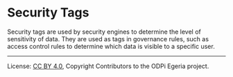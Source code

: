 <!-- SPDX-License-Identifier: CC-BY-4.0 -->
<!-- Copyright Contributors to the ODPi Egeria project 2019. -->

# Security Tags

Security tags are used by security engines to determine
the level of sensitivity of data.  They are used as tags in
governance rules, such as access control rules to determine
which data is visible to a specific user.

----
License: [CC BY 4.0](https://creativecommons.org/licenses/by/4.0/),
Copyright Contributors to the ODPi Egeria project.